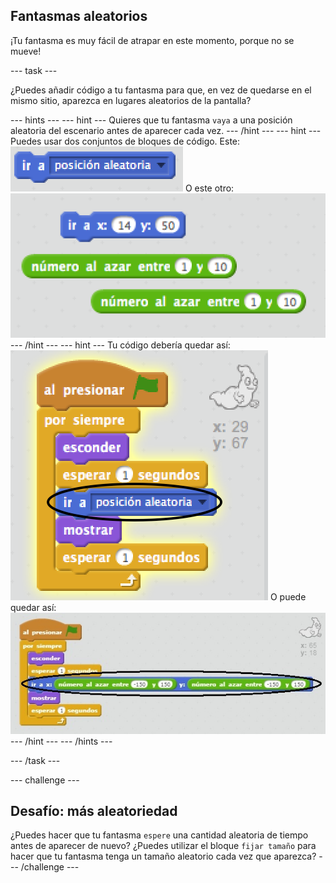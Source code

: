 ## Fantasmas aleatorios

¡Tu fantasma es muy fácil de atrapar en este momento, porque no se mueve!

--- task ---

¿Puedes añadir código a tu fantasma para que, en vez de quedarse en el mismo sitio, aparezca en lugares aleatorios de la pantalla?

--- hints --- --- hint --- Quieres que tu fantasma `vaya` a una posición aleatoria del escenario antes de aparecer cada vez. --- /hint --- --- hint --- Puedes usar dos conjuntos de bloques de código. Este: ![screenshot](images/ghost-random-blocks-1.png) O este otro: ![screenshot](images/ghost-random-blocks-2.png) --- /hint --- --- hint --- Tu código debería quedar así: ![screenshot](images/ghost-random-code-1.png) O puede quedar así: ![screenshot](images/ghost-random-code-2.png) --- /hint --- --- /hints ---

--- /task ---

--- challenge ---

## Desafío: más aleatoriedad

¿Puedes hacer que tu fantasma `espere` una cantidad aleatoria de tiempo antes de aparecer de nuevo? ¿Puedes utilizar el bloque `fijar tamaño` para hacer que tu fantasma tenga un tamaño aleatorio cada vez que aparezca? --- /challenge ---